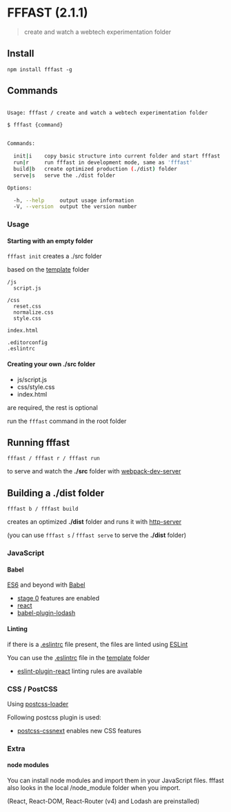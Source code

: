 
# FFFAST (2.1.1)

> create and watch a webtech experimentation folder

## Install

```
npm install fffast -g
```

## Commands

```bash

Usage: fffast / create and watch a webtech experimentation folder

$ fffast {command}


Commands:

  init|i    copy basic structure into current folder and start fffast
  run|r     run fffast in development mode, same as 'fffast'
  build|b   create optimized production (./dist) folder
  serve|s   serve the ./dist folder

Options:

  -h, --help     output usage information
  -V, --version  output the version number

```

### Usage

#### Starting with an empty folder

`fffast init` creates a ./src folder

based on the [template](/template) folder

```
/js
  script.js

/css
  reset.css
  normalize.css
  style.css

index.html

.editorconfig
.eslintrc

```

#### Creating your own ./src folder


- js/script.js
- css/style.css
- index.html

are required, the rest is optional

run the `fffast` command in the root folder

## Running fffast

`fffast / fffast r / fffast run`

to serve and watch the **./src** folder with [webpack-dev-server](https://github.com/webpack/webpack-dev-server)

## Building a ./dist folder

`fffast b / fffast build`

 creates an optimized **./dist** folder and runs it with [http-server](https://github.com/indexzero/http-server)

 (you can use `fffast s` / `fffast serve` to serve the **./dist** folder)

### JavaScript

#### Babel

[ES6](http://exploringjs.com/) and beyond with [Babel](https://github.com/babel/babel)

- [stage 0](http://babeljs.io/docs/plugins/preset-stage-0/) features are enabled
- [react](http://babeljs.io/docs/plugins/preset-react/)
- [babel-plugin-lodash](https://github.com/lodash/babel-plugin-lodash)

#### Linting

if there is a [.eslintrc](http://eslint.org/docs/user-guide/configuring.html) file present, the files are linted using [ESLint](https://github.com/eslint/eslint)

You can use the [.eslintrc](template/.eslintrc) file in the [template](/template) folder

- [eslint-plugin-react](https://github.com/yannickcr/eslint-plugin-react) linting rules are available

### CSS / PostCSS

Using [postcss-loader](https://github.com/postcss/postcss-loader)

Following postcss plugin is used:

- [postcss-cssnext](https://github.com/MoOx/postcss-cssnext) enables new CSS features


### Extra

#### node modules

You can install node modules and import them in your JavaScript files.
fffast also looks in the local /node_module folder when you import.

(React, React-DOM, React-Router (v4) and Lodash are preinstalled)
